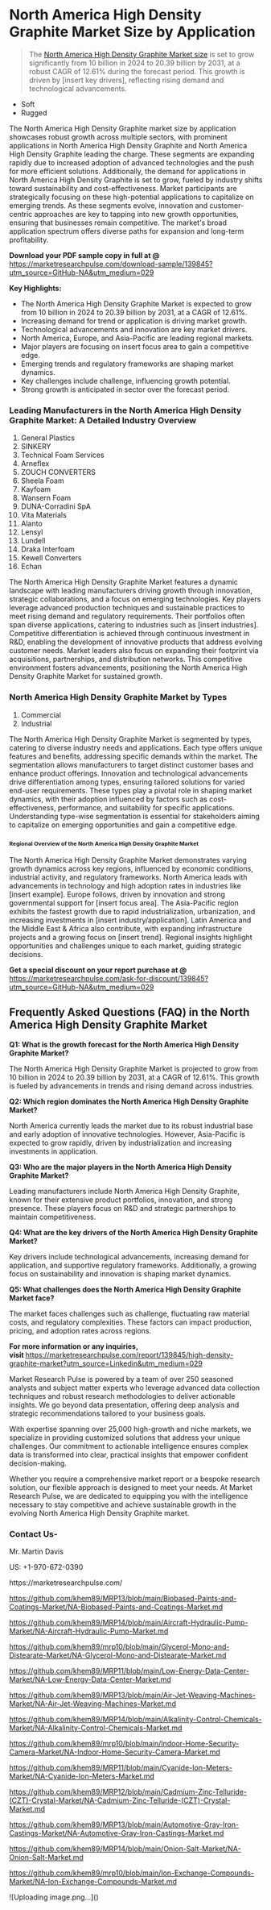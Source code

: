 <h1>North America High Density Graphite Market&nbsp;Size by Application</h1><blockquote><p>The <a href="https://marketresearchpulse.com/download-sample/139845?utm_source=GitHub-NA&amp;utm_medium=029">North America High Density Graphite Market size</a> is set to grow significantly from 10 billion in 2024 to 20.39 billion by 2031, at a robust CAGR of 12.61% during the forecast period. This growth is driven by [insert key drivers], reflecting rising demand and technological advancements.</p></blockquote><ul><li>Soft<li> Rugged</li></ul><p>The North America High Density Graphite market size by application showcases robust growth across multiple sectors, with prominent applications in North America High Density Graphite and North America High Density Graphite leading the charge. These segments are expanding rapidly due to increased adoption of advanced technologies and the push for more efficient solutions. Additionally, the demand for applications in North America High Density Graphite is set to grow, fueled by industry shifts toward sustainability and cost-effectiveness. Market participants are strategically focusing on these high-potential applications to capitalize on emerging trends. As these segments evolve, innovation and customer-centric approaches are key to tapping into new growth opportunities, ensuring that businesses remain competitive. The market's broad application spectrum offers diverse paths for expansion and long-term profitability.</p><p><strong>Download your PDF sample copy in full at @ </strong><a href="https://marketresearchpulse.com/download-sample/139845?utm_source=GitHub-NA&amp;utm_medium=029">https://marketresearchpulse.com/download-sample/139845?utm_source=GitHub-NA&amp;utm_medium=029</a></p><p><strong>Key Highlights: </strong></p><ul><li>The North America High Density Graphite Market is expected to grow from 10 billion in 2024 to 20.39 billion by 2031, at a CAGR of 12.61%.</li><li>Increasing demand for trend or application is driving market growth.</li><li>Technological advancements and innovation are key market drivers.</li><li>North America, Europe, and Asia-Pacific are leading regional markets.</li><li>Major players are focusing on insert focus area to gain a competitive edge.</li><li>Emerging trends and regulatory frameworks are shaping market dynamics.</li><li>Key challenges include challenge, influencing growth potential.</li><li>Strong growth is anticipated in sector over the forecast period.</li></ul><h3>Leading Manufacturers in the North America High Density Graphite Market: A Detailed Industry Overview</h3><ol><li>General Plastics</li><li>SINKERY</li><li>Technical Foam Services</li><li>Arneflex</li><li>ZOUCH CONVERTERS</li><li>Sheela Foam</li><li>Kayfoam</li><li>Wansern Foam</li><li>DUNA-Corradini SpA</li><li>Vita Materials</li><li>Alanto</li><li>Lensyl</li><li>Lundell</li><li>Draka Interfoam</li><li>Kewell Converters</li><li>Echan</li></ol><div class="flex max-w-full flex-col flex-grow"><div class="min-h-8 text-message flex w-full flex-col items-end gap-2 whitespace-normal break-words [.text-message+&amp;]:mt-5" dir="auto" data-message-author-role="assistant" data-message-id="fd8432e4-4910-450d-b182-61b7bfb0a01f" data-message-model-slug="gpt-4o"><div class="flex w-full flex-col gap-1 empty:hidden first:pt-[3px]"><div class="markdown prose w-full break-words dark:prose-invert light"><p>The North America High Density Graphite Market features a dynamic landscape with leading manufacturers driving growth through innovation, strategic collaborations, and a focus on emerging technologies. Key players leverage advanced production techniques and sustainable practices to meet rising demand and regulatory requirements. Their portfolios often span diverse applications, catering to industries such as [insert industries]. Competitive differentiation is achieved through continuous investment in R&amp;D, enabling the development of innovative products that address evolving customer needs. Market leaders also focus on expanding their footprint via acquisitions, partnerships, and distribution networks. This competitive environment fosters advancements, positioning the North America High Density Graphite Market for sustained growth.</p></div></div></div></div><h3>North America High Density Graphite Market by Types</h3><ol><li>Commercial<li> Industrial</li></ol><div class="flex max-w-full flex-col flex-grow"><div class="min-h-8 text-message flex w-full flex-col items-end gap-2 whitespace-normal break-words [.text-message+&amp;]:mt-5" dir="auto" data-message-author-role="assistant" data-message-id="084470be-0bb7-4664-bddf-5156b4f41249" data-message-model-slug="gpt-4o-mini"><div class="flex w-full flex-col gap-1 empty:hidden first:pt-[3px]"><div class="markdown prose w-full break-words dark:prose-invert light"><p>The North America High Density Graphite Market is segmented by types, catering to diverse industry needs and applications. Each type offers unique features and benefits, addressing specific demands within the market. The segmentation allows manufacturers to target distinct customer bases and enhance product offerings. Innovation and technological advancements drive differentiation among types, ensuring tailored solutions for varied end-user requirements. These types play a pivotal role in shaping market dynamics, with their adoption influenced by factors such as cost-effectiveness, performance, and suitability for specific applications. Understanding type-wise segmentation is essential for stakeholders aiming to capitalize on emerging opportunities and gain a competitive edge.</p></div></div></div></div><h3><span style="font-size: 11px;">Regional Overview of the North America High Density Graphite Market</span></h3><div class="flex max-w-full flex-col flex-grow"><div class="min-h-8 text-message flex w-full flex-col items-end gap-2 whitespace-normal break-words [.text-message+&amp;]:mt-5" dir="auto" data-message-author-role="assistant" data-message-id="e9038762-ce64-4e30-91c9-9bd413514231" data-message-model-slug="gpt-4o-mini"><div class="flex w-full flex-col gap-1 empty:hidden first:pt-[3px]"><div class="markdown prose w-full break-words dark:prose-invert light"><p>The North America High Density Graphite Market demonstrates varying growth dynamics across key regions, influenced by economic conditions, industrial activity, and regulatory frameworks. North America leads with advancements in technology and high adoption rates in industries like [insert example]. Europe follows, driven by innovation and strong governmental support for [insert focus area]. The Asia-Pacific region exhibits the fastest growth due to rapid industrialization, urbanization, and increasing investments in [insert industry/application]. Latin America and the Middle East &amp; Africa also contribute, with expanding infrastructure projects and a growing focus on [insert trend]. Regional insights highlight opportunities and challenges unique to each market, guiding strategic decisions.</p></div></div></div></div><p><strong>Get a special discount on your report purchase at @ </strong><a href="https://marketresearchpulse.com/ask-for-discount/139845?utm_source=GitHub-NA&amp;utm_medium=029">https://marketresearchpulse.com/ask-for-discount/139845?utm_source=GitHub-NA&amp;utm_medium=029</a></p><h2>Frequently Asked Questions (FAQ) in the North America High Density Graphite Market</h2><p><strong>Q1: What is the growth forecast for the North America High Density Graphite Market?</strong></p><p>The North America High Density Graphite Market is projected to grow from 10 billion in 2024 to 20.39 billion by 2031, at a CAGR of 12.61%. This growth is fueled by advancements in trends and rising demand across industries.</p><p><strong>Q2: Which region dominates the North America High Density Graphite Market?</strong></p><p>North America currently leads the market due to its robust industrial base and early adoption of innovative technologies. However, Asia-Pacific is expected to grow rapidly, driven by industrialization and increasing investments in application.</p><p><strong>Q3: Who are the major players in the North America High Density Graphite Market?</strong></p><p>Leading manufacturers include North America High Density Graphite, known for their extensive product portfolios, innovation, and strong presence. These players focus on R&amp;D and strategic partnerships to maintain competitiveness.</p><p><strong>Q4: What are the key drivers of the North America High Density Graphite Market?</strong></p><p>Key drivers include technological advancements, increasing demand for application, and supportive regulatory frameworks. Additionally, a growing focus on sustainability and innovation is shaping market dynamics.</p><p><strong>Q5: What challenges does the North America High Density Graphite Market face?</strong></p><p>The market faces challenges such as challenge, fluctuating raw material costs, and regulatory complexities. These factors can impact production, pricing, and adoption rates across regions.</p><p><strong>For more information or any inquiries, visit&nbsp;</strong><a href="https://marketresearchpulse.com/report/139845/high-density-graphite-market?utm_source=Linkedin&utm_medium=029">https://marketresearchpulse.com/report/139845/high-density-graphite-market?utm_source=Linkedin&utm_medium=029</a></p><p>Market Research Pulse is powered by a team of over 250 seasoned analysts and subject matter experts who leverage advanced data collection techniques and robust research methodologies to deliver actionable insights. We go beyond data presentation, offering deep analysis and strategic recommendations tailored to your business goals.</p><p>With expertise spanning over 25,000 high-growth and niche markets, we specialize in providing customized solutions that address your unique challenges. Our commitment to actionable intelligence ensures complex data is transformed into clear, practical insights that empower confident decision-making.</p><p>Whether you require a comprehensive market report or a bespoke research solution, our flexible approach is designed to meet your needs. At Market Research Pulse, we are dedicated to equipping you with the intelligence necessary to stay competitive and achieve sustainable growth in the evolving North America High Density Graphite market.</p><h3><strong>Contact Us-</strong></h3><p>Mr. Martin Davis</p><p>US: +1-970-672-0390</p><p>https://marketresearchpulse.com/</p><p><a href="https://github.com/khem89/MRP13/blob/main/Biobased-Paints-and-Coatings-Market/NA-Biobased-Paints-and-Coatings-Market.md">https://github.com/khem89/MRP13/blob/main/Biobased-Paints-and-Coatings-Market/NA-Biobased-Paints-and-Coatings-Market.md</a></p><p><a href="https://github.com/khem89/MRP14/blob/main/Aircraft-Hydraulic-Pump-Market/NA-Aircraft-Hydraulic-Pump-Market.md">https://github.com/khem89/MRP14/blob/main/Aircraft-Hydraulic-Pump-Market/NA-Aircraft-Hydraulic-Pump-Market.md</a></p><p><a href="https://github.com/khem89/mrp10/blob/main/Glycerol-Mono-and-Distearate-Market/NA-Glycerol-Mono-and-Distearate-Market.md">https://github.com/khem89/mrp10/blob/main/Glycerol-Mono-and-Distearate-Market/NA-Glycerol-Mono-and-Distearate-Market.md</a></p><p><a href="https://github.com/khem89/MRP11/blob/main/Low-Energy-Data-Center-Market/NA-Low-Energy-Data-Center-Market.md">https://github.com/khem89/MRP11/blob/main/Low-Energy-Data-Center-Market/NA-Low-Energy-Data-Center-Market.md</a></p><p><a href="https://github.com/khem89/MRP13/blob/main/Air-Jet-Weaving-Machines-Market/NA-Air-Jet-Weaving-Machines-Market.md">https://github.com/khem89/MRP13/blob/main/Air-Jet-Weaving-Machines-Market/NA-Air-Jet-Weaving-Machines-Market.md</a></p><p><a href="https://github.com/khem89/MRP14/blob/main/Alkalinity-Control-Chemicals-Market/NA-Alkalinity-Control-Chemicals-Market.md">https://github.com/khem89/MRP14/blob/main/Alkalinity-Control-Chemicals-Market/NA-Alkalinity-Control-Chemicals-Market.md</a></p><p><a href="https://github.com/khem89/mrp10/blob/main/Indoor-Home-Security-Camera-Market/NA-Indoor-Home-Security-Camera-Market.md">https://github.com/khem89/mrp10/blob/main/Indoor-Home-Security-Camera-Market/NA-Indoor-Home-Security-Camera-Market.md</a></p><p><a href="https://github.com/khem89/MRP11/blob/main/Cyanide-Ion-Meters-Market/NA-Cyanide-Ion-Meters-Market.md">https://github.com/khem89/MRP11/blob/main/Cyanide-Ion-Meters-Market/NA-Cyanide-Ion-Meters-Market.md</a></p><p><a href="https://github.com/khem89/MRP12/blob/main/Cadmium-Zinc-Telluride-(CZT)-Crystal-Market/NA-Cadmium-Zinc-Telluride-(CZT)-Crystal-Market.md">https://github.com/khem89/MRP12/blob/main/Cadmium-Zinc-Telluride-(CZT)-Crystal-Market/NA-Cadmium-Zinc-Telluride-(CZT)-Crystal-Market.md</a></p><p><a href="https://github.com/khem89/MRP13/blob/main/Automotive-Gray-Iron-Castings-Market/NA-Automotive-Gray-Iron-Castings-Market.md">https://github.com/khem89/MRP13/blob/main/Automotive-Gray-Iron-Castings-Market/NA-Automotive-Gray-Iron-Castings-Market.md</a></p><p><a href="https://github.com/khem89/MRP14/blob/main/Onion-Salt-Market/NA-Onion-Salt-Market.md">https://github.com/khem89/MRP14/blob/main/Onion-Salt-Market/NA-Onion-Salt-Market.md</a></p><p><a href="https://github.com/khem89/mrp10/blob/main/Ion-Exchange-Compounds-Market/NA-Ion-Exchange-Compounds-Market.md">https://github.com/khem89/mrp10/blob/main/Ion-Exchange-Compounds-Market/NA-Ion-Exchange-Compounds-Market.md</a></p>
![Uploading image.png…]()
